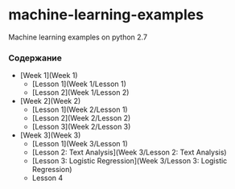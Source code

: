 # machine-learning-examples

Machine learning examples on python 2.7

### Содержание

* [Week 1](Week 1)
  - [Lesson 1](Week 1/Lesson 1)
  - [Lesson 2](Week 1/Lesson 2)
* [Week 2](Week 2)
  - [Lesson 1](Week 2/Lesson 1)
  - [Lesson 2](Week 2/Lesson 2)
  - [Lesson 3](Week 2/Lesson 3)
* [Week 3](Week 3)
  - [Lesson 1](Week 3/Lesson 1)
  - [Lesson 2: Text Analysis](Week 3/Lesson 2: Text Analysis)
  - [Lesson 3: Logistic Regression](Week 3/Lesson 3: Logistic Regression)
  - Lesson 4
